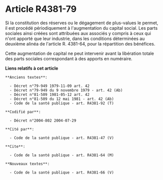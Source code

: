 # Article R4381-79

Si la constitution des réserves ou le dégagement de plus-values le permet, il est procédé périodiquement à l'augmentation du
capital social. Les parts sociales ainsi créées sont attribuées aux associés y compris à ceux qui n'ont apporté que leur
industrie, dans les conditions déterminées au deuxième alinéa de l'article R. 4381-64, pour la répartition des bénéfices.

Cette augmentation de capital ne peut intervenir avant la libération totale des parts sociales correspondant à des apports en
numéraire.

**Liens relatifs à cet article**

	**Anciens textes**:

	  - Décret n°79-949 1979-11-09 art. 42
	  - Décret n°79-949 du 9 novembre 1979 - art. 42 (Ab)
	  - Décret n°81-509 1981-05-12 art. 42
	  - Décret n°81-509 du 12 mai 1981 - art. 42 (Ab)
	  - Code de la santé publique - art. R4381-92 (T)

	**Codifié par**:

	  - Décret n°2004-802 2004-07-29

	**Cité par**:

	  - Code de la santé publique - art. R4381-47 (V)

	**Cite**:

	  - Code de la santé publique - art. R4381-64 (M)

	**Nouveaux textes**:

	  - Code de la santé publique - art. R4381-66 (V)

